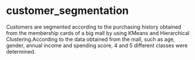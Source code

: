 # customer_segmentation

Customers are segmented according to the purchasing history obtained from the membership cards of a big mall by using KMeans and Hierarchical Clustering.According to the data obtained from the mall, such as age, gender, annual income and spending score, 4 and 5 different classes were determined.
